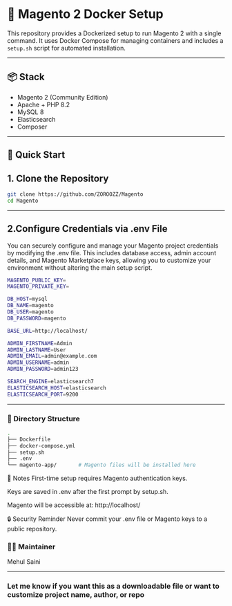 # 🧱 Magento 2 Docker Setup

This repository provides a Dockerized setup to run Magento 2 with a single command. It uses Docker Compose for managing containers and includes a `setup.sh` script for automated installation.

---

## 📦 Stack

- Magento 2 (Community Edition)
- Apache + PHP 8.2
- MySQL 8
- Elasticsearch
- Composer

---

## 🚀 Quick Start

## 1. Clone the Repository
```bash
git clone https://github.com/ZOROOZZ/Magento
cd Magento
```
---

## 2.Configure Credentials via .env File
You can securely configure and manage your Magento project credentials by modifying the .env file. This includes database access, admin account details, and Magento Marketplace keys, allowing you to customize your environment without altering the main setup script.
```bash
MAGENTO_PUBLIC_KEY=
MAGENTO_PRIVATE_KEY=

DB_HOST=mysql
DB_NAME=magento
DB_USER=magento
DB_PASSWORD=magento

BASE_URL=http://localhost/

ADMIN_FIRSTNAME=Admin
ADMIN_LASTNAME=User
ADMIN_EMAIL=admin@example.com
ADMIN_USERNAME=admin
ADMIN_PASSWORD=admin123

SEARCH_ENGINE=elasticsearch7
ELASTICSEARCH_HOST=elasticsearch
ELASTICSEARCH_PORT=9200
```
---
### 📁 Directory Structure
```bash
.
├── Dockerfile
├── docker-compose.yml
├── setup.sh
├── .env
└── magento-app/       # Magento files will be installed here
```
🧾 Notes
First-time setup requires Magento authentication keys.

Keys are saved in .env after the first prompt by setup.sh.

Magento will be accessible at: http://localhost/

🔒 Security Reminder
Never commit your .env file or Magento keys to a public repository.

### 👨‍💻 Maintainer
Mehul Saini

---

### Let me know if you want this as a downloadable file or want to customize project name, author, or repo
